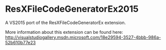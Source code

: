 ResXFileCodeGeneratorEx2015
===========================

A VS2015 port of the ResXFileCodeGeneratorEx extension.

More information about this extension can be found here:
http://visualstudiogallery.msdn.microsoft.com/18e29594-3527-4bbb-986a-52b610b77e23
